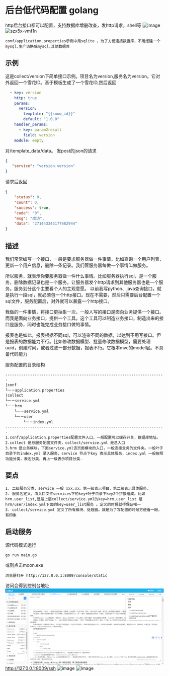 
# 后台低代码配置 golang
http后台接口都可以配置，支持数据库增删改查，发http请求，shell等
![image](https://github.com/SelfDown/moon/assets/22128775/dcf5d533-74d7-4b1d-89ec-1f058054526c)
![szx5x-vmf1n](https://github.com/SelfDown/moon/assets/22128775/311029eb-0a2d-468e-8f08-5ea520cfe3ab)

    conf/application.properties示例中用sqlite ，为了方便连接数据库，不用搭建一个mysql,生产请换成mysql,其他数据库
## 示例
这是collect/version下简单接口示例。项目名为version,服务名为version。它对外返回一个雪花ID。基于模板生成了一个雪花ID,然后返回
```yaml
  - key: version
    http: true
    params:
      version:
        template: "{{snow_id}}"
        default: "1.0.0"
    handler_params:
      - key: param2result
        field: version
    module: empty
```
对/template_data/data。  发post的json的请求
```json
{
   "service": "version.version"
}
```
请求后返回
```json
{
	"status": 0,
	"count": 0,
	"success": true,
	"code": "0",
	"msg": "成功",
	"data": "271443343177682944"
}
```
## 描述

  我们常常编写一个接口，一般是要求服务器做一件事情，比如查询一个用户列表，更新一个用户信息，删除一条记录。我们管服务器每做一个事情叫做服务。
  
  所以服务，就表示你要服务器做一件什么事情。比如服务器执行sql，是一个服务，删除数据记录也是一个服务。让服务器发个http请求到其他服务器也是一个服务。服务划分这个主要看个人的主观意愿。
以前我写python、java查询接口，就是执行一段sql，就必须包一个http接口。现在不需要，然后只需要后台配置一个sql文件，服务配置后，对外就可以暴露一个http接口。
  
  我做的一件事情，将接口更抽象一次。一般人写的接口是面向业务提供一个接口。而我是面向业务接口，提供一个工具。这个工具可以制造业务接口，制造出来的接口是服务，同时也能完成业务接口做的事情。
  
  报表也是如此，报表根据不同sql，可以渲染不同的数据，以达到不用写接口。但是报表的数据能力不行。比如修改数据模型、批量修改数据模型，需要处理uuid，创建时间，或者过滤一部分数据，报表不行。它根本mvc的model层。不具备代码能力

服务配置的目录结构

    -----------------------------------------------------------------------
    |conf
    └－－application.properties
    |collect
    └－－service.yml
    └－－hrm
        └－－service.yml
        └－－user
            └－－index.yml
    -----------------------------------------------------------------------
    1.conf/application.properties配置文件入口，一般配置可以缓存开关，数据库地址。
    2.collect 是总服务配置文件夹，collect/service.yml 是总入口
    3.hrm 是业务模块，下面service.yml该页面模块的入口，一般连接业务的文件夹。一般叶子目录下的index.yml 录入服务，service 节点下key 表示具体服务，index.yml 一般按照功能分类，表名分类，再上一级表示项目分类.

## 要点

    1. 二级服务分类，service 一般 xxx.xx。第一级表示项目，第二级表示具体服务.
    2. 服务名定义，由入口文件services下的key+叶子目录下key2个拼接组成。比如hrm.user_list,是最上层collect/service.yml的key=hrm,user_list 是hrm/user/index.yml下面的key=user_list服务 。定义的时候就得保证唯一
    3. collect/service.yml 定义了所有模块、处理器。就是为了写配置的时候方便看一眼，有印象
## 启动服务
源代码模式运行
```cmd
go run main.go
```
或则点击moon.exe
```
浏览器打开 http://127.0.0.1:8009/console/static
```
访问会得到控制台地址![img.png](img/img.png)
 http://127.0.0.1:8009/ssh
![image](https://github.com/SelfDown/moon/assets/22128775/e63d9746-4ee9-46e9-8357-39ed73b39136)
![image](https://s31.aconvert.com/convert/p3r68-cdx67/lbvey-ssguo.gif)



